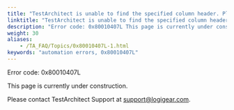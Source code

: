 ```yaml
--- 
title: "TestArchitect is unable to find the specified column header. Please check that the column header <headerName\\> in the <controlName\\> control, which resides in the <windowName\\> window, exists."
linktitle: "TestArchitect is unable to find the specified column header. Please check that the column header *<headerName\\>* in the *<controlName\\>* control, which resides in the *<windowName\\>* window, exists."
description: "Error code: 0x80010407L This page is currently under construction. Please contact TestArchitect Support at support@logigear.com ."
weight: 30
aliases: 
    - /TA_FAQ/Topics/0x80010407L-1.html
keywords: "automation errors, 0x80010407L"
---
```


Error code: 0x80010407L

This page is currently under construction.

Please contact TestArchitect Support at [support@logigear.com](mailto:support@logigear.com).





